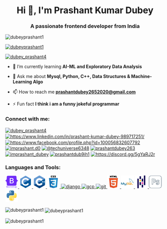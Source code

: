 <h1 align="center">Hi 👋, I'm Prashant Kumar Dubey</h1>
<h3 align="center">A passionate frontend developer from India</h3>

<p align="left"> <img src="https://komarev.com/ghpvc/?username=dubeyprashant1&label=Profile%20views&color=0e75b6&style=flat" alt="dubeyprashant1" /> </p>

<p align="left"> <a href="https://github.com/ryo-ma/github-profile-trophy"><img src="https://github-profile-trophy.vercel.app/?username=dubeyprashant1" alt="dubeyprashant1" /></a> </p>

<p align="left"> <a href="https://twitter.com/dubey_prashant4" target="blank"><img src="https://img.shields.io/twitter/follow/dubey_prashant4?logo=twitter&style=for-the-badge" alt="dubey_prashant4" /></a> </p>

- 🌱 I’m currently learning **AI-ML and Exploratory Data Analysis**

- 💬 Ask me about **Mysql, Python, C++, Data Structures & Machine-Learning Algo**

- 📫 How to reach me **prashantdubey2652020@gmail.com**

- ⚡ Fun fact **I think i am a funny jokeful programmar**

<h3 align="left">Connect with me:</h3>
<p align="left">
<a href="https://twitter.com/dubey_prashant4" target="blank"><img align="center" src="https://raw.githubusercontent.com/rahuldkjain/github-profile-readme-generator/master/src/images/icons/Social/twitter.svg" alt="dubey_prashant4" height="30" width="40" /></a>
<a href="https://linkedin.com/in/https://www.linkedin.com/in/prashant-kumar-dubey-989717251/" target="blank"><img align="center" src="https://raw.githubusercontent.com/rahuldkjain/github-profile-readme-generator/master/src/images/icons/Social/linked-in-alt.svg" alt="https://www.linkedin.com/in/prashant-kumar-dubey-989717251/" height="30" width="40" /></a>
<a href="https://fb.com/https://www.facebook.com/profile.php?id=100056832607792" target="blank"><img align="center" src="https://raw.githubusercontent.com/rahuldkjain/github-profile-readme-generator/master/src/images/icons/Social/facebook.svg" alt="https://www.facebook.com/profile.php?id=100056832607792" height="30" width="40" /></a>
<a href="https://instagram.com/imprashant.d0" target="blank"><img align="center" src="https://raw.githubusercontent.com/rahuldkjain/github-profile-readme-generator/master/src/images/icons/Social/instagram.svg" alt="imprashant.d0" height="30" width="40" /></a>
<a href="https://www.youtube.com/c/@techuniverse6348" target="blank"><img align="center" src="https://raw.githubusercontent.com/rahuldkjain/github-profile-readme-generator/master/src/images/icons/Social/youtube.svg" alt="@techuniverse6348" height="30" width="40" /></a>
<a href="https://www.hackerrank.com/prashantdubey263" target="blank"><img align="center" src="https://raw.githubusercontent.com/rahuldkjain/github-profile-readme-generator/master/src/images/icons/Social/hackerrank.svg" alt="prashantdubey263" height="30" width="40" /></a>
<a href="https://www.leetcode.com/imprashant_dubey" target="blank"><img align="center" src="https://raw.githubusercontent.com/rahuldkjain/github-profile-readme-generator/master/src/images/icons/Social/leet-code.svg" alt="imprashant_dubey" height="30" width="40" /></a>
<a href="https://auth.geeksforgeeks.org/user/prashantdub9ih1" target="blank"><img align="center" src="https://raw.githubusercontent.com/rahuldkjain/github-profile-readme-generator/master/src/images/icons/Social/geeks-for-geeks.svg" alt="prashantdub9ih1" height="30" width="40" /></a>
<a href="https://discord.gg/https://discord.gg/5gYaRJ2r" target="blank"><img align="center" src="https://raw.githubusercontent.com/rahuldkjain/github-profile-readme-generator/master/src/images/icons/Social/discord.svg" alt="https://discord.gg/5gYaRJ2r" height="30" width="40" /></a>
</p>

<h3 align="left">Languages and Tools:</h3>
<p align="left"> <a href="https://getbootstrap.com" target="_blank" rel="noreferrer"> <img src="https://raw.githubusercontent.com/devicons/devicon/master/icons/bootstrap/bootstrap-plain-wordmark.svg" alt="bootstrap" width="40" height="40"/> </a> <a href="https://www.cprogramming.com/" target="_blank" rel="noreferrer"> <img src="https://raw.githubusercontent.com/devicons/devicon/master/icons/c/c-original.svg" alt="c" width="40" height="40"/> </a> <a href="https://www.w3schools.com/cpp/" target="_blank" rel="noreferrer"> <img src="https://raw.githubusercontent.com/devicons/devicon/master/icons/cplusplus/cplusplus-original.svg" alt="cplusplus" width="40" height="40"/> </a> <a href="https://www.w3schools.com/css/" target="_blank" rel="noreferrer"> <img src="https://raw.githubusercontent.com/devicons/devicon/master/icons/css3/css3-original-wordmark.svg" alt="css3" width="40" height="40"/> </a> <a href="https://www.djangoproject.com/" target="_blank" rel="noreferrer"> <img src="https://cdn.worldvectorlogo.com/logos/django.svg" alt="django" width="40" height="40"/> </a> <a href="https://cloud.google.com" target="_blank" rel="noreferrer"> <img src="https://www.vectorlogo.zone/logos/google_cloud/google_cloud-icon.svg" alt="gcp" width="40" height="40"/> </a> <a href="https://git-scm.com/" target="_blank" rel="noreferrer"> <img src="https://www.vectorlogo.zone/logos/git-scm/git-scm-icon.svg" alt="git" width="40" height="40"/> </a> <a href="https://www.w3.org/html/" target="_blank" rel="noreferrer"> <img src="https://raw.githubusercontent.com/devicons/devicon/master/icons/html5/html5-original-wordmark.svg" alt="html5" width="40" height="40"/> </a> <a href="https://www.mysql.com/" target="_blank" rel="noreferrer"> <img src="https://raw.githubusercontent.com/devicons/devicon/master/icons/mysql/mysql-original-wordmark.svg" alt="mysql" width="40" height="40"/> </a> <a href="https://pandas.pydata.org/" target="_blank" rel="noreferrer"> <img src="https://raw.githubusercontent.com/devicons/devicon/2ae2a900d2f041da66e950e4d48052658d850630/icons/pandas/pandas-original.svg" alt="pandas" width="40" height="40"/> </a> <a href="https://www.photoshop.com/en" target="_blank" rel="noreferrer"> <img src="https://raw.githubusercontent.com/devicons/devicon/master/icons/photoshop/photoshop-line.svg" alt="photoshop" width="40" height="40"/> </a> <a href="https://www.python.org" target="_blank" rel="noreferrer"> <img src="https://raw.githubusercontent.com/devicons/devicon/master/icons/python/python-original.svg" alt="python" width="40" height="40"/> </a> </p>

<p><img align="left" src="https://github-readme-stats.vercel.app/api/top-langs?username=dubeyprashant1&show_icons=true&locale=en&layout=compact" alt="dubeyprashant1" /></p>

<p>&nbsp;<img align="center" src="https://github-readme-stats.vercel.app/api?username=dubeyprashant1&show_icons=true&locale=en" alt="dubeyprashant1" /></p>

<p><img align="center" src="https://github-readme-streak-stats.herokuapp.com/?user=dubeyprashant1&" alt="dubeyprashant1" /></p>

